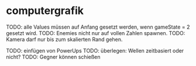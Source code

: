 # computergrafik

TODO: alle Values müssen auf Anfang gesetzt werden, wenn gameState = 2 gesetzt wird.
TODO: Enemies nicht nur auf vollen Zahlen spawnen.
TODO: Kamera darf nur bis zum skalierten Rand gehen.

TODO: einfügen von PowerUps
TODO: überlegen: Wellen zeitbasiert oder nicht?
TODO: Gegner können schießen
